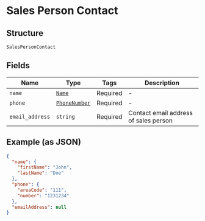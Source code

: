 
# Sales Person Contact

## Structure

`SalesPersonContact`

## Fields

| Name | Type | Tags | Description |
|  --- | --- | --- | --- |
| `name` | [`Name`](../../doc/models/name.md) | Required | - |
| `phone` | [`PhoneNumber`](../../doc/models/phone-number.md) | Required | - |
| `email_address` | `string` | Required | Contact email address of sales person |

## Example (as JSON)

```json
{
  "name": {
    "firstName": "John",
    "lastName": "Doe"
  },
  "phone": {
    "areaCode": "111",
    "number": "1231234"
  },
  "emailAddress": null
}
```

